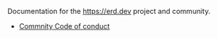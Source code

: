 Documentation for the https://erd.dev project and community.

  * [Commnity Code of conduct](./community/code-of-conduct.md)
